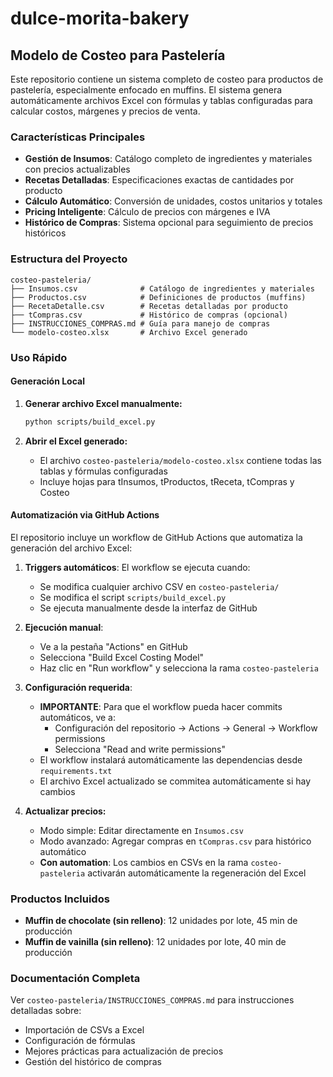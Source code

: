 # dulce-morita-bakery

## Modelo de Costeo para Pastelería

Este repositorio contiene un sistema completo de costeo para productos de pastelería, especialmente enfocado en muffins. El sistema genera automáticamente archivos Excel con fórmulas y tablas configuradas para calcular costos, márgenes y precios de venta.

### Características Principales

- **Gestión de Insumos**: Catálogo completo de ingredientes y materiales con precios actualizables
- **Recetas Detalladas**: Especificaciones exactas de cantidades por producto
- **Cálculo Automático**: Conversión de unidades, costos unitarios y totales
- **Pricing Inteligente**: Cálculo de precios con márgenes e IVA
- **Histórico de Compras**: Sistema opcional para seguimiento de precios históricos

### Estructura del Proyecto

```
costeo-pasteleria/
├── Insumos.csv              # Catálogo de ingredientes y materiales
├── Productos.csv            # Definiciones de productos (muffins)
├── RecetaDetalle.csv        # Recetas detalladas por producto
├── tCompras.csv             # Histórico de compras (opcional)
├── INSTRUCCIONES_COMPRAS.md # Guía para manejo de compras
└── modelo-costeo.xlsx       # Archivo Excel generado
```

### Uso Rápido

#### Generación Local
1. **Generar archivo Excel manualmente:**
   ```bash
   python scripts/build_excel.py
   ```

2. **Abrir el Excel generado:**
   - El archivo `costeo-pasteleria/modelo-costeo.xlsx` contiene todas las tablas y fórmulas configuradas
   - Incluye hojas para tInsumos, tProductos, tReceta, tCompras y Costeo

#### Automatización via GitHub Actions
El repositorio incluye un workflow de GitHub Actions que automatiza la generación del archivo Excel:

1. **Triggers automáticos**: El workflow se ejecuta cuando:
   - Se modifica cualquier archivo CSV en `costeo-pasteleria/`
   - Se modifica el script `scripts/build_excel.py`
   - Se ejecuta manualmente desde la interfaz de GitHub

2. **Ejecución manual**:
   - Ve a la pestaña "Actions" en GitHub
   - Selecciona "Build Excel Costing Model"
   - Haz clic en "Run workflow" y selecciona la rama `costeo-pasteleria`

3. **Configuración requerida**:
   - **IMPORTANTE**: Para que el workflow pueda hacer commits automáticos, ve a:
     - Configuración del repositorio → Actions → General → Workflow permissions
     - Selecciona "Read and write permissions"
   - El workflow instalará automáticamente las dependencias desde `requirements.txt`
   - El archivo Excel actualizado se commitea automáticamente si hay cambios

3. **Actualizar precios:**
   - Modo simple: Editar directamente en `Insumos.csv` 
   - Modo avanzado: Agregar compras en `tCompras.csv` para histórico automático
   - **Con automation**: Los cambios en CSVs en la rama `costeo-pasteleria` activarán automáticamente la regeneración del Excel

### Productos Incluidos

- **Muffin de chocolate (sin relleno)**: 12 unidades por lote, 45 min de producción
- **Muffin de vainilla (sin relleno)**: 12 unidades por lote, 40 min de producción

### Documentación Completa

Ver `costeo-pasteleria/INSTRUCCIONES_COMPRAS.md` para instrucciones detalladas sobre:
- Importación de CSVs a Excel
- Configuración de fórmulas
- Mejores prácticas para actualización de precios
- Gestión del histórico de compras